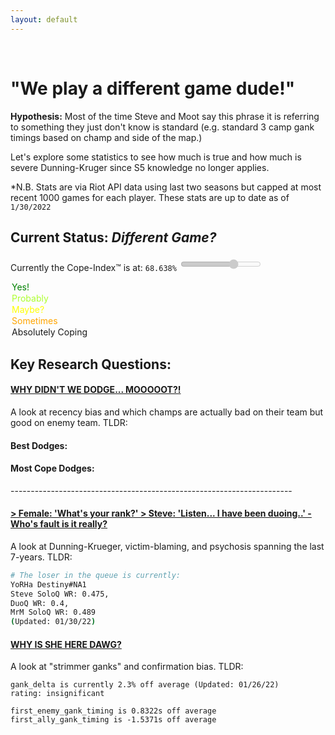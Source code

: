 ```yaml
---
layout: default
---
```

<text style="visibility: hidden;">DifferentGame</text>
# "We play a different game dude!"

**Hypothesis:** Most of the time Steve and Moot say this phrase it is referring to something they just don't know is standard
(e.g. standard 3 camp gank timings based on champ and side of the map.)

Let's explore some statistics to see how much is true and how much is severe Dunning-Kruger since S5 knowledge no longer applies.

*N.B. Stats are via Riot API data using last two seasons but capped at most recent 1000 games for each player. These stats are up to date as of `1/30/2022`

## Current Status: _Different Game?_

Currently the Cope-Index&trade; is at: `68.638%`
<input type='range' list='tickmarks' disabled value='68.638' /><datalist id='tickmarks'>
  <option value=0 label='Yes!' style='color:green;'></option>
  <option value=1 label='Probably' style='color:greenyellow;'></option>
  <option value=2 label='Maybe?' style='color:yellow;'></option>
  <option value=3 label='Sometimes' style='color:orange;'></option>
  <option value=4 label='Absolutely Coping'></option>
</datalist>

## Key Research Questions:

#### [WHY DIDN'T WE DODGE... MOOOOOT?!](/dodges)
A look at recency bias and which champs are actually bad on their team but good on enemy team. TLDR:

#### Best Dodges:

<datalist>
<img class="img-circle-3" src="https://ddragon.leagueoflegends.com/cdn/12.2.1/img/champion/Taric.png" />&nbsp;<img class="img-circle-3" src="https://ddragon.leagueoflegends.com/cdn/12.2.1/img/champion/Kennen.png" />&nbsp;<img class="img-circle-3" src="https://ddragon.leagueoflegends.com/cdn/12.2.1/img/champion/Sona.png" />&nbsp;<img class="img-circle-3" src="https://ddragon.leagueoflegends.com/cdn/12.2.1/img/champion/Udyr.png" />&nbsp;<img class="img-circle-3" src="https://ddragon.leagueoflegends.com/cdn/12.2.1/img/champion/TwistedFate.png" />&nbsp;
</datalist>

#### Most Cope Dodges:

<datalist>
<img class="img-circle-3" src="https://ddragon.leagueoflegends.com/cdn/12.2.1/img/champion/Nami.png" />&nbsp;<img class="img-circle-3" src="https://ddragon.leagueoflegends.com/cdn/12.2.1/img/champion/Aphelios.png" />&nbsp;<img class="img-circle-3" src="https://ddragon.leagueoflegends.com/cdn/12.2.1/img/champion/AurelionSol.png" />&nbsp;<img class="img-circle-3" src="https://ddragon.leagueoflegends.com/cdn/12.2.1/img/champion/Taliyah.png" />&nbsp;<img class="img-circle-3" src="https://ddragon.leagueoflegends.com/cdn/12.2.1/img/champion/Rakan.png" />&nbsp;
</datalist>
----------------------------------------------------------------------

#### [> Female: 'What's your rank?' > Steve: 'Listen... I have been duoing..' - Who's fault is it really?](/loser)
A look at Dunning-Krueger, victim-blaming, and psychosis spanning the last 7-years. TLDR:
```bash
# The loser in the queue is currently:
YoRHa Destiny#NA1
Steve SoloQ WR: 0.475,
DuoQ WR: 0.4,
MrM SoloQ WR: 0.489
(Updated: 01/30/22)
```

#### [WHY IS SHE HERE DAWG?](/ganks)
A look at "strimmer ganks" and confirmation bias. TLDR:
```
gank_delta is currently 2.3% off average (Updated: 01/26/22)
rating: insignificant

first_enemy_gank_timing is 0.8322s off average
first_ally_gank_timing is -1.5371s off average
```
